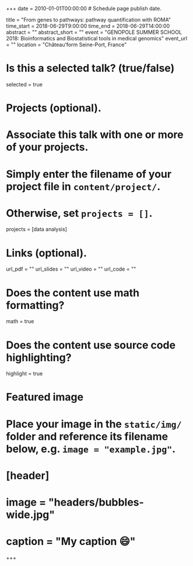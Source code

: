+++
date = 2010-01-01T00:00:00  # Schedule page publish date.

title = "From genes to pathways: pathway quantification with ROMA"
time_start = 2018-06-29T9:00:00
time_end = 2018-06-29T14:00:00
abstract = ""
abstract_short = ""
event = "GENOPOLE SUMMER SCHOOL 2018: Bioinformatics and Biostatistical tools in medical genomics"
event_url = ""
location = "Château’form Seine-Port, France"

# Is this a selected talk? (true/false)
selected = true

# Projects (optional).
#   Associate this talk with one or more of your projects.
#   Simply enter the filename of your project file in `content/project/`.
#   Otherwise, set `projects = []`.
projects = [data analysis]

# Links (optional).
url_pdf = ""
url_slides = ""
url_video = ""
url_code = ""

# Does the content use math formatting?
math = true

# Does the content use source code highlighting?
highlight = true

# Featured image
# Place your image in the `static/img/` folder and reference its filename below, e.g. `image = "example.jpg"`.
# [header]
# image = "headers/bubbles-wide.jpg"
# caption = "My caption :smile:"

+++

